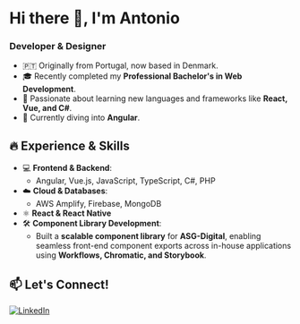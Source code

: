 # Hi there 👋, I'm Antonio  
### Developer & Designer  

- 🇵🇹 Originally from Portugal, now based in Denmark.  
- 🎓 Recently completed my **Professional Bachelor's in Web Development**.  
- 🚀 Passionate about learning new languages and frameworks like **React, Vue, and C#**.  
- 🌱 Currently diving into **Angular**.  

## 🔥 Experience & Skills  

- 💻 **Frontend & Backend**:  
  - Angular, Vue.js, JavaScript, TypeScript, C#, PHP  
- ☁️ **Cloud & Databases**:  
  - AWS Amplify, Firebase, MongoDB  
- ⚛ **React & React Native**  
- 🛠 **Component Library Development**:  
  - Built a **scalable component library** for **ASG-Digital**, enabling seamless front-end component exports across in-house applications using **Workflows, Chromatic, and Storybook**.  

## 📫 Let's Connect!  

[![LinkedIn](https://img.shields.io/badge/LinkedIn-0077B5?style=for-the-badge&logo=linkedin&logoColor=white)](https://www.linkedin.com/in/antonioHCM/)  
